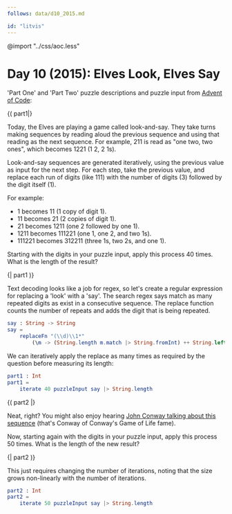```yaml
---
follows: data/d10_2015.md

id: "litvis"
---
```


@import "../css/aoc.less"

# Day 10 (2015): Elves Look, Elves Say

'Part One' and 'Part Two' puzzle descriptions and puzzle input from [Advent of Code](https://adventofcode.com/2015/day/10):

{( part1|}

Today, the Elves are playing a game called look-and-say. They take turns making sequences by reading aloud the previous sequence and using that reading as the next sequence. For example, 211 is read as "one two, two ones", which becomes 1221 (1 2, 2 1s).

Look-and-say sequences are generated iteratively, using the previous value as input for the next step. For each step, take the previous value, and replace each run of digits (like 111) with the number of digits (3) followed by the digit itself (1).

For example:

- 1 becomes 11 (1 copy of digit 1).
- 11 becomes 21 (2 copies of digit 1).
- 21 becomes 1211 (one 2 followed by one 1).
- 1211 becomes 111221 (one 1, one 2, and two 1s).
- 111221 becomes 312211 (three 1s, two 2s, and one 1).

Starting with the digits in your puzzle input, apply this process 40 times. What is the length of the result?

{| part1 )}

Text decoding looks like a job for regex, so let's create a regular expression for replacing a 'look' with a 'say'.
The search regex says match as many repeated digits as exist in a consecutive sequence.
The replace function counts the number of repeats and adds the digit that is being repeated.

```elm {l}
say : String -> String
say =
    replaceFn "(\\d)\\1*"
        (\m -> (String.length m.match |> String.fromInt) ++ String.left 1 m.match)
```

We can iteratively apply the replace as many times as required by the question before measuring its length:

```elm {l r}
part1 : Int
part1 =
    iterate 40 puzzleInput say |> String.length
```

{( part2 |}

Neat, right? You might also enjoy hearing [John Conway talking about this sequence](https://www.youtube.com/watch?v=ea7lJkEhytA) (that's Conway of Conway's Game of Life fame).

Now, starting again with the digits in your puzzle input, apply this process 50 times. What is the length of the new result?

{| part2 )}

This just requires changing the number of iterations, noting that the size grows non-linearly with the number of iterations.

```elm {l r}
part2 : Int
part2 =
    iterate 50 puzzleInput say |> String.length
```
